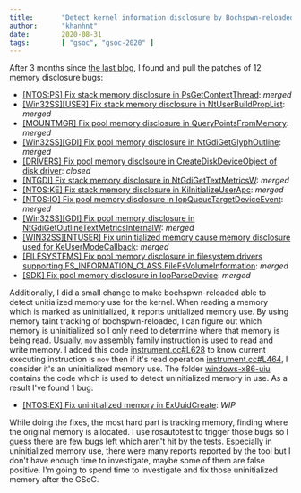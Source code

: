 ```yaml
---
title:       "Detect kernel information disclosure by Bochspwn-reloaded - GSoC 2020 - Final report"
author:      "khanhnt"
date:        2020-08-31
tags:        [ "gsoc", "gsoc-2020" ]
---
```


After 3 months since [the last blog](https://reactos.org/blogs/gsoc-memory-disclosure-week-1/), I found and pull the patches of 12 memory disclosure bugs:

 - [[NTOS:PS] Fix stack memory disclosure in PsGetContextThread](https://github.com/reactos/reactos/pull/3024): *merged*
 - [[Win32SS][USER] Fix stack memory disclosure in NtUserBuildPropList](https://github.com/reactos/reactos/pull/3023): *merged*
 - [[MOUNTMGR] Fix pool memory disclosure in QueryPointsFromMemory](https://github.com/reactos/reactos/pull/3022): *merged*
 - [[Win32SS][GDI] Fix pool memory disclosure in NtGdiGetGlyphOutline](https://github.com/reactos/reactos/pull/3021): *merged*
 - [[DRIVERS] Fix pool memory disclsoure in CreateDiskDeviceObject of disk driver](https://github.com/reactos/reactos/pull/3020): *closed*
 - [[NTGDI] Fix stack memory disclosure in NtGdiGetTextMetricsW](https://github.com/reactos/reactos/pull/2991): *merged*
 - [[NTOS:KE] Fix stack memory disclosure in KiInitializeUserApc](https://github.com/reactos/reactos/pull/2988): *merged*
 - [[NTOS:IO] Fix pool memory disclosure in IopQueueTargetDeviceEvent](https://github.com/reactos/reactos/pull/2966): *merged*
 - [[Win32SS][GDI] Fix pool memory disclosure in NtGdiGetOutlineTextMetricsInternalW](https://github.com/reactos/reactos/pull/2964): *merged*
 - [[WIN32SS][NTUSER] Fix uninitialized memory cause memory disclosure used for KeUserModeCallback](https://github.com/reactos/reactos/pull/2937): *merged*
 - [[FILESYSTEMS] Fix pool memory disclosure in filesystem drivers supporting FS_INFORMATION_CLASS.FileFsVolumeInformation](https://github.com/reactos/reactos/pull/2975): *merged*
 - [[SDK] Fix pool memory disclosure in IopParseDevice](https://github.com/reactos/reactos/pull/2926): *merged*

Additionally, I did a small change to make bochspwn-reloaded able to detect unitialized memory use for the kernel. When reading a memory which is marked as uninitialized, it reports unitialized memory use. By using memory taint tracking of bochspwn-reloaded, I can figure out which memory is uninitialized so I only need to determine where that memory is being read. Usually, `mov` assembly family instruction is used to read and write memory. I added this code [instrument.cc#L628](https://github.com/reactos/bochspwn-reloaded/blob/master/instrumentation/windows-x86-uiu/instrument.cc#L628) to know current executing instruction is `mov` then if it's read operation [instrument.cc#L464](https://github.com/reactos/bochspwn-reloaded/blob/master/instrumentation/windows-x86-uiu/instrument.cc#L464), I consider it's an uninitialized memory use. The folder [windows-x86-uiu](https://github.com/reactos/bochspwn-reloaded/tree/master/instrumentation/windows-x86-uiu) contains the code which is used to detect uninitialized memory in use. As a result I've found 1 bug:

 - [[NTOS:EX] Fix uninitialized memory in ExUuidCreate](https://github.com/reactos/reactos/pull/3086): *WIP*

While doing the fixes, the most hard part is tracking memory, finding where the original memory is allocated. I use rosautotest to trigger those bugs so I guess there are few bugs left which aren't hit by the tests. Especially in uninitialized memory use, there were many reports reported by the tool but I don't have enough time to investigate, maybe some of them are false positive. I'm going to spend time to investigate and fix those uninitialized memory after the GSoC.
